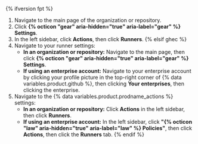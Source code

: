 {% ifversion fpt %}
1. Navigate to the main page of the organization or repository.
1. Click **{% octicon "gear" aria-hidden="true" aria-label="gear" %} Settings**.
1. In the left sidebar, click **Actions**, then click **Runners**.
{% elsif ghec %}
1. Navigate to your runner settings:
   * **In an organization or repository:** Navigate to the main page, then click **{% octicon "gear" aria-hidden="true" aria-label="gear" %} Settings**.
   * **If using an enterprise account:** Navigate to your enterprise account by clicking your profile picture in the top-right corner of {% data variables.product.github %}, then clicking **Your enterprises**, then clicking the enterprise.
1. Navigate to the {% data variables.product.prodname_actions %} settings:
   * **In an organization or repository:** Click **Actions** in the left sidebar, then click **Runners**.
   * **If using an enterprise account:** In the left sidebar, click **"{% octicon "law" aria-hidden="true" aria-label="law" %} Policies"**, then click **Actions**, then click the **Runners** tab.
{% endif %}
